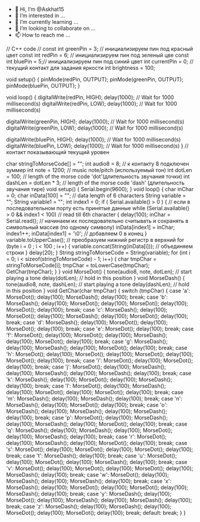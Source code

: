 - 👋 Hi, I’m @Askhat15
- 👀 I’m interested in ...
- 🌱 I’m currently learning ...
- 💞️ I’m looking to collaborate on ...
- 📫 How to reach me ...

<!---
Askhat15/Askhat15 is a ✨ special ✨ repository because its `README.md` (this file) appears on your GitHub profile.
You can click the Preview link to take a look at your changes.
--->

// C++ code
//
const int greenPin = 3;   // инициализируем пин под красный цвет
const int redPin = 6; // инициализируем пин под зеленый цве
const int bluePin = 5;// инициализируем пин под синий цвет
int currentPin = 0;      // текущий контакт для задания яркости
int brightness = 100;

void setup()
{
  pinMode(redPin, OUTPUT);
  pinMode(greenPin, OUTPUT);
  pinMode(bluePin, OUTPUT);
}

void loop()
{
  digitalWrite(redPin, HIGH);
  delay(1000); // Wait for 1000 millisecond(s)
  digitalWrite(redPin, LOW);
  delay(1000); // Wait for 1000 millisecond(s)
  
  digitalWrite(greenPin, HIGH);
  delay(1000); // Wait for 1000 millisecond(s)
  digitalWrite(greenPin, LOW);
  delay(1000); // Wait for 1000 millisecond(s)
  
  digitalWrite(bluePin, HIGH);
  delay(1000); // Wait for 1000 millisecond(s)
  digitalWrite(bluePin, LOW);
  delay(1000); // Wait for 1000 millisecond(s)
}    // контакт показывающий текущий уровен


char stringToMorseCode[] = "";
int audio8 = 8; // к контакту 8 подключен зуммер
int note = 1200; // music note/pitch (используемый тон)
int dotLen = 100; // length of the morse code 'dot'(длительность звучания точки)
int dashLen = dotLen * 3; // length of the morse code 'dash' (длительность звучания тире)
void setup() {
Serial.begin(9600);
}
void loop()
{
char inChar = 0;
char inData[100] = ""; // data length of 6 characters
String variable = "";
String variable1 = "";
int index1 = 0;
if ( Serial.available() > 0 ) { // если в последовательном порту есть принятые данные
  while (Serial.available() > 0 && index1 < 100) // read till 6th character
{
delay(100);
inChar = Serial.read(); // начинаем их последовательно считывать и сохранять в символьный массив (по одному символу)
inData[index1] = inChar;
index1++;
inData[index1] = '\0'; // добавляем 0 в конец
}
variable.toUpperCase(); // преобразуем нижний регистр в верхний
for (byte i = 0 ; i < 100 ; i++) {
variable.concat(String(inData[i])); // объединяем строки
}
delay(20);
}
String stringToMorseCode = String(variable);
for (int i = 0; i < sizeof(stringToMorseCode) - 1; i++)
{
char tmpChar = stringToMorseCode[i];
tmpChar = toLowerCase(tmpChar);
GetChar(tmpChar);
}
}
void MorseDot()
{
tone(audio8, note, dotLen); // start playing a tone
delay(dotLen); // hold in this position
}
void MorseDash()
{
tone(audio8, note, dashLen); // start playing a tone
delay(dashLen); // hold in this position
}
void GetChar(char tmpChar)
{
switch (tmpChar) {
case 'a':
MorseDot();
delay(100);
MorseDash();
delay(100);
break;
case 'b':
MorseDash();
delay(100);
MorseDot();
delay(100);
MorseDot();
delay(100);
  MorseDot();
delay(100);
break;
case 'c':
MorseDash();
delay(100);
MorseDot();
delay(100);
MorseDash();
delay(100);
MorseDot();
delay(100);
break;
case 'd':
MorseDash();
delay(100);
MorseDot();
delay(100);
MorseDot();
delay(100);
break;
case 'e':
MorseDot();
delay(100);
break;
case 'f':
MorseDot();
delay(100);
MorseDot();
delay(100);
MorseDash();
delay(100);
MorseDot();
delay(100);
break;
case 'g':
MorseDash();
delay(100);
MorseDash();
delay(100);
MorseDot();
delay(100);
break;
case 'h':
MorseDot();
delay(100);
MorseDot();
delay(100);
MorseDot();
delay(100);
MorseDot();
delay(100);
break;
  case 'i':
MorseDot();
delay(100);
MorseDot();
delay(100);
break;
case 'j':
MorseDot();
delay(100);
MorseDash();
delay(100);
MorseDash();
delay(100);
MorseDash();
delay(100);
break;
case 'k':
MorseDash();
delay(100);
MorseDot();
delay(100);
MorseDash();
delay(100);
break;
case 'l':
MorseDot();
delay(100);
MorseDash();
delay(100);
MorseDot();
delay(100);
MorseDot();
delay(100);
break;
case 'm':
MorseDash();
delay(100);
MorseDash();
delay(100);
break;
case 'n':
MorseDash();
delay(100);
MorseDot();
delay(100);
break;
case 'o':
MorseDash();
delay(100);
MorseDash();
delay(100);
MorseDash();
delay(100);
  break;
case 'p':
MorseDot();
delay(100);
MorseDash();
delay(100);
MorseDash();
delay(100);
MorseDot();
delay(100);
break;
case 'q':
MorseDash();
delay(100);
MorseDash();
delay(100);
MorseDot();
delay(100);
MorseDash();
delay(100);
break;
case 'r':
MorseDot();
delay(100);
MorseDash();
delay(100);
MorseDot();
delay(100);
break;
case 's':
MorseDot();
delay(100);
MorseDot();
delay(100);
MorseDot();
delay(100);
break;
case 't':
MorseDash();
delay(100);
break;
case 'u':
MorseDot();
delay(100);
MorseDot();
delay(100);
MorseDash();
delay(100);
break;
case 'v':
MorseDot();
delay(100);
MorseDot();
delay(100);
MorseDot();
delay(100);
MorseDash();
delay(100);
break;
case 'w':
MorseDot();
delay(100);
MorseDash();
delay(100);
MorseDash();
delay(100);
break;
case 'x':
MorseDash();
delay(100);
MorseDot();
delay(100);
MorseDot();
delay(100);
MorseDash();
delay(100);
break;
case 'y':
MorseDash();
delay(100);
MorseDot();
delay(100);
MorseDash();
delay(100);
MorseDash();
delay(100);
break;
case 'z':
MorseDash();
delay(100);
MorseDash();
delay(100);
MorseDot();
delay(100);
MorseDot();
delay(100);
break;
default:
break;
}
}
